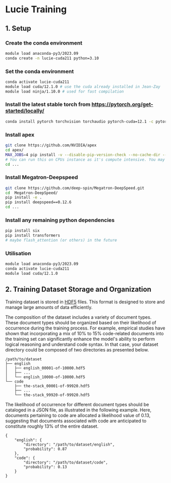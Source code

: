 # Lucie Training

## 1. Setup

### Create the conda environment
```bash
module load anaconda-py3/2023.09
conda create -n lucie-cuda211 python=3.10
```

### Set the conda environment
```bash
conda activate lucie-cuda211
module load cuda/12.1.0 # use the cuda already installed in Jean-Zay
module load ninja/1.10.0 # used for fast compilation
```

### Install the latest stable torch from https://pytorch.org/get-started/locally/
```bash
conda install pytorch torchvision torchaudio pytorch-cuda=12.1 -c pytorch -c nvidia
```

### Install apex
```bash
git clone https://github.com/NVIDIA/apex
cd apex/
MAX_JOBS=4 pip install -v --disable-pip-version-check --no-cache-dir --no-build-isolation --config-settings "--build-option=--cpp_ext" --config-settings "--build-option=--cuda_ext" ./ 
# You can run this on CPUs instance as it's compute intensive. You may encounter some errors here, just rerun this command. If it still don't work, consider lowering the value of MAX_JOBS
cd ...
```
### Install Megatron-Deepspeed
```bash
git clone https://github.com/deep-spin/Megatron-DeepSpeed.git  
cd  Megatron-DeepSpeed/
pip install -e .
pip install deepspeed==0.12.6
cd ...
```

### Install any remaining python dependencies 
```bash
pip install six
pip install transformers
# maybe flash_attention (or others) in the future
```

### Utilisation
```bash
module load anaconda-py3/2023.09
conda activate lucie-cuda211
module load cuda/12.1.0
```

## 2. Training Dataset Storage and Organization

Training dataset is stored in [HDF5](https://en.wikipedia.org/wiki/Hierarchical_Data_Format) files. This format is designed to store and manage large amounts of data efficiently.

The composition of the dataset includes a variety of document types. These document types should be organized based on their likelihood of occurrence during the training process. For example, empirical studies have shown that incorporating a mix of 10% to 15% code-related documents into the training set can significantly enhance the model's ability to perform logical reasoning and understand code syntax. In that case, your dataset directory could be composed of two directories as presented below.

```
/path/to/dataset
├── english
│   ├── english_00001-of-10000.hdf5
│   ├── ...
│   └── english_10000-of-10000.hdf5
└── code
    ├── the-stack_00001-of-99920.hdf5
    ├── ...
    └── the-stack_99920-of-99920.hdf5
```

The likelihood of occurrence for different document types should be cataloged in a JSON file, as illustrated in the following example. Here, documents pertaining to code are allocated a likelihood value of 0.13, suggesting that documents associated with code are anticipated to constitute roughly 13% of the entire dataset.

```
{
    "english": {
        "directory": "/path/to/dataset/english",
        "probability": 0.87
    },
    "code": {
        "directory": "/path/to/dataset/code",
        "probability": 0.13
    }
}
```